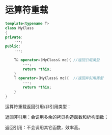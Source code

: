 # 运算符重载

```C++
template<typename T>
class MyClass
{
private:
    ···;
public:
    ···;
    
    T& operator=(MyClass& mc){ //返回引用类型
        ···;
        return *this;
    }
    T operator=(MyClass& mc){  //返回非引用类型
        ···;
        return *this;
    }
}
```

运算符重载返回引用/非引用类型：

返回非引用：会调用多余的拷贝构造函数和析构函数；

返回引用：不会调用其它函数，效率高。